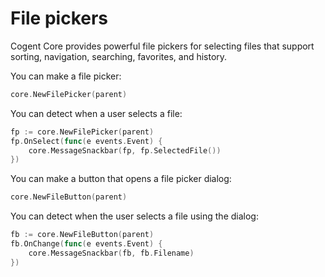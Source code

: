 # File pickers

Cogent Core provides powerful file pickers for selecting files that support sorting, navigation, searching, favorites, and history.

You can make a file picker:

```Go
core.NewFilePicker(parent)
```

You can detect when a user selects a file:

```Go
fp := core.NewFilePicker(parent)
fp.OnSelect(func(e events.Event) {
    core.MessageSnackbar(fp, fp.SelectedFile())
})
```

You can make a button that opens a file picker dialog:

```Go
core.NewFileButton(parent)
```

You can detect when the user selects a file using the dialog:

```Go
fb := core.NewFileButton(parent)
fb.OnChange(func(e events.Event) {
    core.MessageSnackbar(fb, fb.Filename)
})
```
